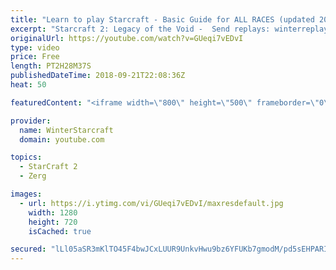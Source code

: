 ```yaml
---
title: "Learn to play Starcraft - Basic Guide for ALL RACES (updated 2017) #2"
excerpt: "Starcraft 2: Legacy of the Void -  Send replays: winterreplays@gmail.com ( -- Watch live at https://www.twitch.tv/wintergaming"
originalUrl: https://youtube.com/watch?v=GUeqi7vEDvI
type: video
price: Free
length: PT2H28M37S
publishedDateTime: 2018-09-21T22:08:36Z
heat: 50

featuredContent: "<iframe width=\"800\" height=\"500\" frameborder=\"0\" src=\"https://www.youtube.com/embed/GUeqi7vEDvI\" allow=\"accelerometer; autoplay; encrypted-media; gyroscope; picture-in-picture\" allowfullscreen></iframe>"

provider:
  name: WinterStarcraft
  domain: youtube.com

topics:
  - StarCraft 2
  - Zerg

images:
  - url: https://i.ytimg.com/vi/GUeqi7vEDvI/maxresdefault.jpg
    width: 1280
    height: 720
    isCached: true

secured: "lLl05aSR3mKlTO45F4bwJCxLUUR9UnkvHwu9bz6YFUKb7gmodM/pd5sEHPARIb3PK6RAs5k7PR52x+qYt7GsHM077F1DLgLfByxnk6Wme7UZ9I7LR5bkKjOMypeO8D3QUCJC5kI5bV4OlytGlIosEJ3ha140uSBiwd71DfG4pdy5Z1olnN90v+snyB3imkN9NdDAfUzuzOHXCltgIrfWW+BXNjG5fG+at+CzgGowcseIydPTYjxJopG7ugI/YyMCV4LBaA2GL5lBQD7Jo3i+c6RSKypKJOu2iN8pX8fFf1hfsTNQ8ADaBFdN+m4RqhfYae/Vv3J1sgK1hVSQbuM6CAc8lhyXM02tYKYsPrQRjQ/0rXtYmq/UmJRd/dvhRB9E0Viql7eBIjJCGqUbiWp9doHAznHsVC0RZnUzdyUcOy4=;boQulzh/shtIm3PRCksRhg=="
---
```


